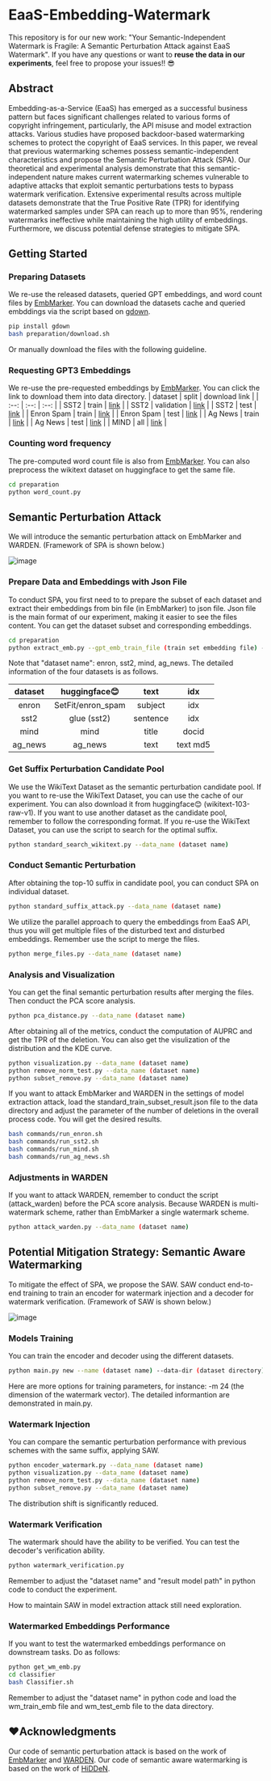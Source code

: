 # EaaS-Embedding-Watermark
This repository is for our new work: "Your Semantic-Independent Watermark is Fragile: A Semantic Perturbation Attack against EaaS Watermark". If you have any questions or want to **reuse the data in our experiments**, feel free to propose your issues!! 😎

## Abstract
Embedding-as-a-Service (EaaS) has emerged as a successful business pattern but faces significant challenges related to various forms of copyright infringement, particularly, the API misuse and model extraction attacks. Various studies have proposed backdoor-based watermarking schemes to protect the copyright of EaaS services. In this paper, we reveal that previous watermarking schemes possess semantic-independent characteristics and propose the Semantic Perturbation Attack (SPA). Our theoretical and experimental analysis demonstrate that this semantic-independent nature makes current watermarking schemes vulnerable to adaptive attacks that exploit semantic perturbations tests to bypass watermark verification. Extensive experimental results across multiple datasets demonstrate that the True Positive Rate (TPR) for identifying watermarked samples under SPA can reach up to more than 95\%, rendering watermarks ineffective while maintaining the high utility of embeddings. Furthermore, we discuss potential defense strategies to mitigate SPA.



## Getting Started

### Preparing Datasets

We re-use the released datasets, queried GPT embeddings, and word count files by [EmbMarker](https://github.com/yjw1029/EmbMarker).
You can download the datasets cache and queried embddings via the script based on [gdown](https://github.com/wkentaro/gdown).
```bash
pip install gdown
bash preparation/download.sh
```
Or manually download the files with the following guideline.

### Requesting GPT3 Embeddings
We re-use the pre-requested embeddings by [EmbMarker](https://github.com/yjw1029/EmbMarker). You can click the link to download them into data directory.
| dataset | split | download link |
|  :--:     |   :--:  |      :--:       |
|  SST2   | train |  [link](https://drive.google.com/file/d/1JnBlJS6_VYZM2tCwgQ9ujFA-nKS8-4lr/view?usp=drive_link)     |
|  SST2   | validation | [link](https://drive.google.com/file/d/1-0atDfWSwrpTVwxNAfZDp7VCN8xQSfX3/view?usp=drive_link) |
|  SST2   | test  |  [link](https://drive.google.com/file/d/157koMoB9Kbks_zfTC8T9oT9pjXFYluKa/view?usp=drive_link)     |
|  Enron Spam | train | [link](https://drive.google.com/file/d/1N6vpDBPoHdzkH2SFWPmg4bzVglzmhCMY/view?usp=drive_link)  |
|  Enron Spam | test  | [link](https://drive.google.com/file/d/1LrTFnTKkNDs6FHvQLfmZOTZRUb2Yq0oW/view?usp=drive_link)  |
|  Ag News | train | [link](https://drive.google.com/file/d/1r921scZt8Zd8Lj-i_i65aNiHka98nk34/view?usp=drive_link) |
|  Ag News | test  | [link](https://drive.google.com/file/d/1adpi7n-_gagQ1BULLNsHoUbb0zbb-kX6/view?usp=drive_link) |
|  MIND    | all | [link](https://drive.google.com/file/d/1pq_1kIe2zqwZAhHuROtO-DX_c36__e7J/view?usp=drive_link) |


### Counting word frequency
The pre-computed word count file is also from [EmbMarker](https://drive.google.com/file/d/1YrSkDoQL7ComIBr7wYkl1muqZsWSYC2t/view?usp=drive_link).
You can also preprocess the wikitext dataset on huggingface to get the same file.
```bash
cd preparation
python word_count.py
```

## Semantic Perturbation Attack

We will introduce the semantic perturbation attack on EmbMarker and WARDEN. (Framework of SPA is shown below.)

![image](https://github.com/Zk4-ps/EaaS-Embedding-Watermark/blob/main/figures/fig1-version4.png)

### Prepare Data and Embeddings with Json File

To conduct SPA, you first need to to prepare the subset of each dataset and extract their embeddings from bin file (in EmbMarker) to json file. Json file is the main format of our experiment, making it easier to see the files content. You can get the dataset subset and corresponding embeddings.
```bash
cd preparation
python extract_emb.py --gpt_emb_train_file (train set embedding file) --gpt_emb_validation_file (validation set embedding file) --gpt_emb_test_file (test set embedding file) --data_name (dataset name)
```
Note that "dataset name": enron, sst2, mind, ag_news. The detailed information of the four datasets is as follows.

| dataset | huggingface😊 | text | idx |
|  :--:  |  :--:  |      :--:       |  :--:  |
|  enron  |  SetFit/enron_spam  |  subject  | idx  |
|  sst2  | glue (sst2) |  sentence  |  idx  |
|  mind |  mind  |  title  |  docid  |
|  ag_news  | ag_news |  text  |  text md5  |


### Get Suffix Perturbation Candidate Pool

We use the WikiText Dataset as the semantic perturbation candidate pool. If you want to re-use the WikiText Dataset, you can use the cache of our experiment. You can also download it from huggingface😊 (wikitext-103-raw-v1). If you want to use another dataset as the candidate pool, remember to follow the corresponding format. If you re-use the WikiText Dataset, you can use the script to search for the optimal suffix.
```bash
python standard_search_wikitext.py --data_name (dataset name)
```

### Conduct Semantic Perturbation

After obtaining the top-10 suffix in candidate pool, you can conduct SPA on individual dataset.
```bash
python standard_suffix_attack.py --data_name (dataset name)
```
We utilize the parallel approach to query the embeddings from EaaS API, thus you will get multiple files of the disturbed text and disturbed embeddings. Remember use the script to merge the files.
```bash
python merge_files.py --data_name (dataset name)
```

### Analysis and Visualization

You can get the final semantic perturbation results after merging the files. Then conduct the PCA score analysis.
```bash
python pca_distance.py --data_name (dataset name)
```
After obtaining all of the metrics, conduct the computation of AUPRC and get the TPR of the deletion. You can also get the visulization of the distribution and the KDE curve.
```bash
python visualization.py --data_name (dataset name)
python remove_norm_test.py --data_name (dataset name)
python subset_remove.py --data_name (dataset name)
```
If you want to attack EmbMarker and WARDEN in the settings of model extraction attack, load the standard_train_subset_result.json file to the data directory and adjust the parameter of the number of deletions in the overall process code. You will get the desired results.
```bash
bash commands/run_enron.sh
bash commands/run_sst2.sh
bash commands/run_mind.sh
bash commands/run_ag_news.sh
```

### Adjustments in WARDEN

If you want to attack WARDEN, remember to conduct the script (attack_warden) before the PCA score analysis. Because WARDEN is multi-watermark scheme, rather than EmbMarker a single watermark scheme.
```bash
python attack_warden.py --data_name (dataset name)
```


## Potential Mitigation Strategy: Semantic Aware Watermarking

To mitigate the effect of SPA, we propose the SAW. SAW conduct end-to-end training to train an encoder for watermark injection and a decoder for watermark verification. (Framework of SAW is shown below.)

![image](https://github.com/Zk4-ps/EaaS-Embedding-Watermark/blob/main/figures/fig3-version1(1).png)

### Models Training

You can train the encoder and decoder using the different datasets.
```bash
python main.py new --name (dataset name) --data-dir (dataset directory) --batch-size 32
```
Here are more options for training parameters, for instance: -m 24 (the dimension of the watermark vector). The detailed informantion are demonstrated in main.py.


### Watermark Injection

You can compare the semantic perturbation performance with previous schemes with the same suffix, applying SAW.
```bash
python encoder_watermark.py --data_name (dataset name)
python visualization.py --data_name (dataset name)
python remove_norm_test.py --data_name (dataset name)
python subset_remove.py --data_name (dataset name)
```
The distribution shift is significantly reduced.



### Watermark Verification

The watermark should have the ability to be verified. You can test the decoder's verification ability.
```bash
python watermark_verification.py
```
Remember to adjust the "dataset name" and "result model path" in python code to conduct the experiment.

How to maintain SAW in model extraction attack still need exploration.



### Watermarked Embeddings Performance

If you want to test the watermarked embeddings performance on downstream tasks. Do as follows:
```bash
python get_wm_emb.py
cd classifier
bash Classifier.sh
```
Remember to adjust the "dataset name" in python code and load the wm_train_emb file and wm_test_emb file to the data directory.




## ❤️Acknowledgments

Our code of semantic perturbation attack is based on the work of [EmbMarker](https://github.com/yjw1029/EmbMarker) and [WARDEN](https://github.com/anudeex/WARDEN).
Our code of semantic aware watermarking is based on the work of [HiDDeN](https://github.com/ando-khachatryan/HiDDeN).
